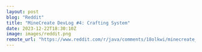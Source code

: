 ```yaml
---
layout: post
blog: "Reddit"
title: "MineCreate DevLog #4: Crafting System"
date: 2023-12-22T18:30:10Z
image: images/reddit.png
remote_url: "https://www.reddit.com/r/java/comments/18olkwi/minecreate_devlog_4_crafting_system/"
---
```


